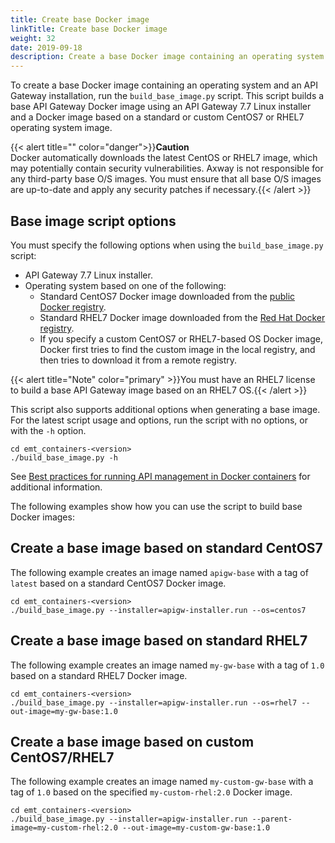 ```yaml
---
title: Create base Docker image
linkTitle: Create base Docker image
weight: 32
date: 2019-09-18
description: Create a base Docker image containing an operating system and an API Gateway installation.
---
```


To create a base Docker image containing an operating system and an API Gateway installation, run the `build_base_image.py` script. This script builds a base API Gateway Docker image using an API Gateway 7.7 Linux installer and a Docker image based on a standard or custom CentOS7 or RHEL7 operating system image.

{{< alert title="" color="danger">}}**Caution**</br>
Docker automatically downloads the latest CentOS or RHEL7 image, which may potentially contain security vulnerabilities. Axway is not responsible for any third-party base O/S images. You must ensure that all base O/S images are up-to-date and apply any security patches if necessary.{{< /alert >}}

## Base image script options

You must specify the following options when using the `build_base_image.py` script:

* API Gateway 7.7 Linux installer.
* Operating system based on one of the following:
    * Standard CentOS7 Docker image downloaded from the [public Docker registry](https://store.docker.com/).
    * Standard RHEL7 Docker image downloaded from the [Red Hat Docker registry](https://access.redhat.com/containers).
    * If you specify a custom CentOS7 or RHEL7-based OS Docker image, Docker first tries to find the custom image in the local registry, and then tries to download it from a remote registry.

{{< alert title="Note" color="primary" >}}You must have an RHEL7 license to build a base API Gateway image based on an RHEL7 OS.{{< /alert >}}

This script also supports additional options when generating a base image. For the latest script usage and options, run the script with no options, or with the `-h` option.  

```
cd emt_containers-<version>
./build_base_image.py -h
```

See [Best practices for running API management in Docker containers](/docs/apim_howto_guides/apigw_in_containers/) for additional information.  

The following examples show how you can use the script to build base Docker images:

## Create a base image based on standard CentOS7

The following example creates an image named `apigw-base` with a tag of `latest` based on a standard CentOS7 Docker image.

```
cd emt_containers-<version>
./build_base_image.py --installer=apigw-installer.run --os=centos7
```

## Create a base image based on standard RHEL7

The following example creates an image named `my-gw-base` with a tag of `1.0` based on a standard RHEL7 Docker image.

```
cd emt_containers-<version>
./build_base_image.py --installer=apigw-installer.run --os=rhel7 --out-image=my-gw-base:1.0
```

## Create a base image based on custom CentOS7/RHEL7

The following example creates an image named `my-custom-gw-base` with a tag of `1.0` based on the specified `my-custom-rhel:2.0` Docker image.

```
cd emt_containers-<version>
./build_base_image.py --installer=apigw-installer.run --parent-image=my-custom-rhel:2.0 --out-image=my-custom-gw-base:1.0
```
